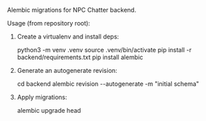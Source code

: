 Alembic migrations for NPC Chatter backend.

Usage (from repository root):

1. Create a virtualenv and install deps:

    python3 -m venv .venv
    source .venv/bin/activate
    pip install -r backend/requirements.txt
    pip install alembic

2. Generate an autogenerate revision:

    cd backend
    alembic revision --autogenerate -m "initial schema"

3. Apply migrations:

    alembic upgrade head
